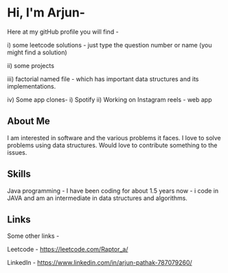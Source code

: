 
# Hi, I'm Arjun-


Here at my gitHub profile you will find - 

i) some leetcode solutions - just type the question number or name (you might find a solution)

ii) some projects

iii) factorial named file - which has important data structures and its implementations.

iv) Some app clones- i) Spotify
                    ii) Working on Instagram reels - web app


##  About Me
I am interested in software and the  various problems it faces. I love to solve problems using data structures. Would love to contribute something to the issues.


##  Skills
Java programming - I have been coding for about 1.5 years now - i code in JAVA and am an  intermediate in data structures and algorithms.


##  Links
Some other links -

Leetcode - https://leetcode.com/Raptor_a/

LinkedIn - https://www.linkedin.com/in/arjun-pathak-787079260/


